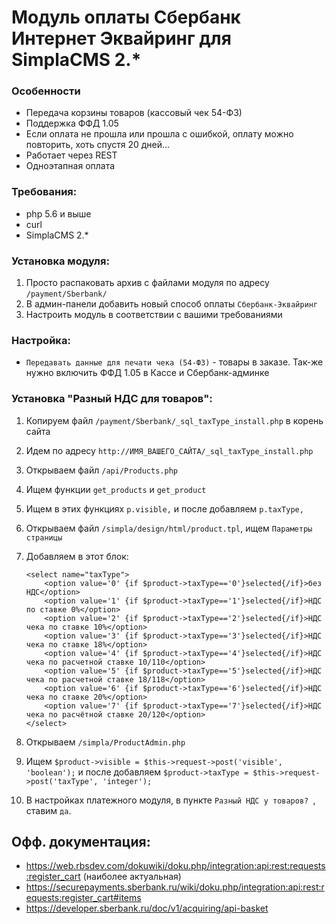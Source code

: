 # Модуль оплаты Сбербанк Интернет Эквайринг для SimplaCMS 2.*

### Особенности
* Передача корзины товаров (кассовый чек 54-ФЗ)
* Поддержка ФФД 1.05
* Если оплата не прошла или прошла с ошибкой, оплату можно повторить, хоть спустя 20 дней...
* Работает через REST
* Одноэтапная оплата


### Требования:
* php 5.6 и выше
* curl
* SimplaCMS 2.*


### Установка модуля:
1. Просто распаковать архив с файлами модуля по адресу `/payment/Sberbank/`
2. В админ-панели добавить новый способ оплаты `Сбербанк-Эквайринг`
3. Настроить модуль в соответствии с вашими требованиями

### Настройка:
* `Передавать данные для печати чека (54-ФЗ)` - товары в заказе. Так-же нужно включить ФФД 1.05 в Кассе и Сбербанк-админке

### Установка "Разный НДС для товаров":
1. Копируем файл `/payment/Sberbank/_sql_taxType_install.php` в корень сайта
2. Идем по адресу `http://ИМЯ_ВАШЕГО_САЙТА/_sql_taxType_install.php`
3. Открываем файл `/api/Products.php`
4. Ищем функции `get_products` и `get_product`
5. Ищем в этих функциях `p.visible,` и после добавляем `p.taxType,`
6. Открываем файл `/simpla/design/html/product.tpl`, ищем `Параметры страницы`
7. Добавляем в этот блок:
    ```
    <select name="taxType">
    	<option value='0' {if $product->taxType=='0'}selected{/if}>без НДС</option>
    	<option value='1' {if $product->taxType=='1'}selected{/if}>НДС по ставке 0%</option>
    	<option value='2' {if $product->taxType=='2'}selected{/if}>НДС чека по ставке 10%</option>
    	<option value='3' {if $product->taxType=='3'}selected{/if}>НДС чека по ставке 18%</option>
    	<option value='4' {if $product->taxType=='4'}selected{/if}>НДС чека по расчетной ставке 10/110</option>
    	<option value='5' {if $product->taxType=='5'}selected{/if}>НДС чека по расчетной ставке 18/118</option>
    	<option value='6' {if $product->taxType=='6'}selected{/if}>НДС чека по ставке 20%</option>
    	<option value='7' {if $product->taxType=='7'}selected{/if}>НДС чека по расчётной ставке 20/120</option>
    </select>
    ```

8. Открываем `/simpla/ProductAdmin.php`
9. Ищем `$product->visible = $this->request->post('visible', 'boolean');` и после добавляем `$product->taxType = $this->request->post('taxType', 'integer');`
10. В настройках платежного модуля, в пункте `Разный НДС у товаров? `, ставим `да`.


Офф. документация:
-
* https://web.rbsdev.com/dokuwiki/doku.php/integration:api:rest:requests:register_cart (наиболее актуальная)
* https://securepayments.sberbank.ru/wiki/doku.php/integration:api:rest:requests:register_cart#items
* https://developer.sberbank.ru/doc/v1/acquiring/api-basket
